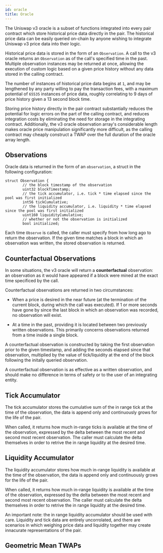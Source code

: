 ```yaml
---
id: oracle
title: Oracle
---
```


The Uniswap v3 oracle is a subset of functions integrated into every pair contract which store historical price data directly in the pair. The historical price data can be easily queried on-chain by anyone wishing to integrate Uniswap v3 price data into their logic.

Historical price data is stored in the form of an `Observation`. A call to the v3 oracle returns an `Observation` as of the call's specified time in the past. Multiple observation instances may be returned at once, allowing the execution of custom logic based on a given price history without any data stored in the calling contract.

The number of instances of historical price data begins at `1`, and may be lengthened by any party willing to pay the transaction fees, with a maximum potential of `65535` instances of price data, roughly correlating to 9 days of price history given a 13 second block time.

Storing price history directly in the pair contract substantially reduces the potential for logic errors on the part of the calling contract, and reduces integration costs by eliminating the need for storage in the integrating contract. Additionally, the v3 oracle observation array's considerable length makes oracle price manipulation significantly more difficult, as the calling contract may cheaply construct a TWAP over the full duration of the oracle array length.


## Observations

Oracle data is returned in the form of an `observation`, a struct in the following configuration:

```solidity
struct Observation {
        // the block timestamp of the observation
        uint32 blockTimestamp;
        // the tick accumulator, i.e. tick * time elapsed since the pool was first initialized
        int56 tickCumulative;
        // the liquidity accumulator, i.e. liquidity * time elapsed since the pool was first initialized
        uint160 liquidityCumulative;
        // whether or not the observation is initialized
        bool initialized;
   ```


Each time `Observe` is called, the caller must specify from how long ago to return the observation. If the given time matches a block in which an observation was written, the stored observation is returned.

## Counterfactual Observations

In some situations, the v3 oracle will return a **counterfactual** observation: an observation as it would have appeared if a block were mined at the exact time specificed by the call. 

Counterfactual observations are returned in two circumstances:

* When a price is desired in the near future (at the termination of the current block, during which the call was executed). If 1 or more seconds have gone by since the last block in which an observation was recorded, no observation will exist.

* At a time in the past, providing it is located between two previously written observations. This primarily concerns observations returned from a time inside a single block.

A counterfactual observation is constructed by taking the first observation prior to the given timestamp, and adding the seconds elapsed since that observation, multiplied by the value of tick/liquidity at the end of the block following the initally queried observation.

A counterfactual observation is as effective as a written observation, and should make no difference in terms of safety or to the user of an integrating entity.

## Tick Accumulator

The tick accumulator stores the cumulative sum of the in range tick at the time of the observation, the data is append only and continuously grows for the life of the pair.

When called, it returns how much in-range ticks is available at the time of the observation, expressed by the delta between the most recent and second most recent observation. The caller must calculate the delta themselves in order to retrive the in range liquidity at the desired time.




## Liquidity Accumulator

The liquidity accumulator stores how much in-range liquidity is available at the time of the observation, the data is append only and continuously grows for the life of the pair.

When called, it returns how much in-range liquidity is available at the time of the observation, expressed by the delta between the most recent and second most recent observation. The caller must calculate the delta themselves in order to retrive the in range liquidity at the desired time.

An important note: the in range liquidity accumulator should be used with care. Liquidity and tick data are entirely uncorrolated, and there are  scenarios in which weighing price data and liquidity together may create innacurate representations of the pair.

 



## Geometric Mean TWAPs

